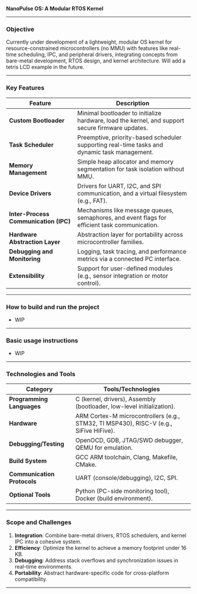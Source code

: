 **NanoPulse OS: A Modular RTOS Kernel**  

---

### **Objective**  
Currently under development of a lightweight, modular OS kernel for resource-constrained microcontrollers (no MMU) with features like real-time scheduling, IPC, and peripheral drivers, integrating concepts from bare-metal development, RTOS design, and kernel architecture. Will add a tetris LCD example in the future. 

---

### **Key Features**  

| **Feature**                 | **Description**                                                                 |
|-----------------------------|---------------------------------------------------------------------------------|
| **Custom Bootloader**        | Minimal bootloader to initialize hardware, load the kernel, and support secure firmware updates. |
| **Task Scheduler**           | Preemptive, priority-based scheduler supporting real-time tasks and dynamic task management. |
| **Memory Management**        | Simple heap allocator and memory segmentation for task isolation without MMU.  |
| **Device Drivers**           | Drivers for UART, I2C, and SPI communication, and a virtual filesystem (e.g., FAT). |
| **Inter-Process Communication (IPC)** | Mechanisms like message queues, semaphores, and event flags for efficient task communication. |
| **Hardware Abstraction Layer** | Abstraction layer for portability across microcontroller families.            |
| **Debugging and Monitoring** | Logging, task tracing, and performance metrics via a connected PC interface.    |
| **Extensibility**            | Support for user-defined modules (e.g., sensor integration or motor control).   |

---

### **How to build and run the project** 

 - WIP

---

### **Basic usage instructions** 

 - WIP

---

### **Technologies and Tools**  

| **Category**            | **Tools/Technologies**                                     |
|--------------------------|-----------------------------------------------------------|
| **Programming Languages**| C (kernel, drivers), Assembly (bootloader, low-level initialization). |
| **Hardware**             | ARM Cortex-M microcontrollers (e.g., STM32, TI MSP430), RISC-V (e.g., SiFive HiFive). |
| **Debugging/Testing**    | OpenOCD, GDB, JTAG/SWD debugger, QEMU for emulation.      |
| **Build System**         | GCC ARM toolchain, Clang, Makefile, CMake.               |
| **Communication Protocols**| UART (console/debugging), I2C, SPI.                     |
| **Optional Tools**       | Python (PC-side monitoring tool), Docker (build environment). |

---

### **Scope and Challenges**  

1. **Integration**: Combine bare-metal drivers, RTOS schedulers, and kernel IPC into a cohesive system.  
2. **Efficiency**: Optimize the kernel to achieve a memory footprint under 16 KB.  
3. **Debugging**: Address stack overflows and synchronization issues in real-time environments.  
4. **Portability**: Abstract hardware-specific code for cross-platform compatibility.  

---  
